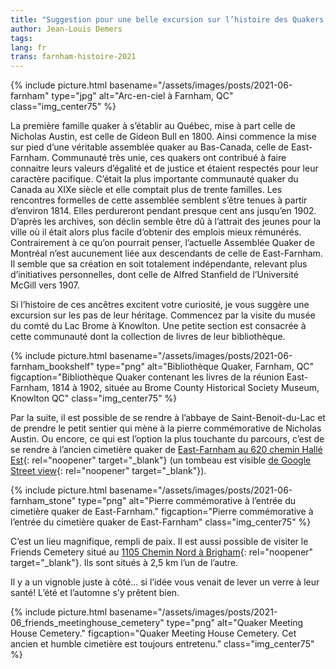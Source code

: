 ```yaml
---
title: "Suggestion pour une belle excursion sur l’histoire des Quakers au Québec"
author: Jean-Louis Demers
tags: 
lang: fr
trans: farnham-histoire-2021
---
```

{% include picture.html basename="/assets/images/posts/2021-06-farnham" type="jpg" alt="Arc-en-ciel à Farnham, QC" class="img_center75" %}

La première famille quaker à s’établir au Québec, mise à part celle de Nicholas Austin, est celle de Gideon Bull en 1800. Ainsi commence la mise sur pied d’une véritable assemblée quaker au Bas-Canada, celle de East-Farnham. Communauté très unie, ces quakers ont contribué à faire connaitre leurs valeurs d’égalité et de justice et étaient respectés pour leur caractère pacifique. C’était la plus importante communauté quaker du Canada au XIXe siècle et elle comptait plus de trente familles. Les rencontres formelles de cette assemblée semblent s’être tenues à partir d’environ 1814. Elles perdureront pendant presque cent ans jusqu’en 1902. D’après les archives, son déclin semble être dû à l’attrait des jeunes pour la ville où il était alors plus facile d’obtenir des emplois mieux rémunérés. Contrairement à ce qu’on pourrait penser, l’actuelle Assemblée Quaker de Montréal n’est aucunement liée aux descendants de celle de East-Farnham. Il semble que sa création en soit totalement indépendante, relevant plus d’initiatives personnelles, dont celle de Alfred Stanfield de l’Université McGill vers 1907.

Si l’histoire de ces ancêtres excitent votre curiosité, je vous suggère une excursion sur les pas de leur héritage. Commencez par la visite du musée du comté du Lac Brome à Knowlton. Une petite section est consacrée à cette communauté dont la collection de livres de leur bibliothèque. 

{% include picture.html basename="/assets/images/posts/2021-06-farnham_bookshelf" type="png" alt="Bibliothèque Quaker, Farnham, QC" figcaption="Bibliothèque Quaker contenant les livres de la réunion East-Farnham, 1814 à 1902, située au Brome County Historical Society Museum, Knowlton QC" class="img_center75" %}

Par la suite, il est possible de se rendre à l’abbaye de Saint-Benoit-du-Lac et de prendre le petit sentier qui mène à la pierre commémorative de Nicholas Austin. Ou encore, ce qui est l’option la plus touchante du parcours, c’est de se rendre à l’ancien cimetière quaker de [East-Farnham au 620 chemin Hallé Est](https://goo.gl/maps/fuKcRMtdhPhjcW5g9){: rel="noopener" target="_blank"} (un tombeau est visible [de Google Street view](https://www.google.com/maps/@45.2409416,-72.7530473,3a,15y,176.46h,92.86t/data=!3m7!1e1!3m5!1s_wekPry01q05fAddf8P1kA!2e0!6shttps:%2F%2Fstreetviewpixels-pa.googleapis.com%2Fv1%2Fthumbnail%3Fpanoid%3D_wekPry01q05fAddf8P1kA%26cb_client%3Dmaps_sv.tactile.gps%26w%3D203%26h%3D100%26yaw%3D331.0656%26pitch%3D0%26thumbfov%3D100!7i13312!8i6656){: rel="noopener" target="_blank"}). 

{% include picture.html basename="/assets/images/posts/2021-06-farnham_stone" type="png" alt="Pierre commémorative à l’entrée du cimetière quaker de East-Farnham." figcaption="Pierre commémorative à l’entrée du cimetière quaker de East-Farnham" class="img_center75" %}

C’est un lieu magnifique, rempli de paix. Il est aussi possible de visiter le Friends Cemetery situé au [1105 Chemin Nord à Brigham](https://goo.gl/maps/F6DG8HW8wR37N3NZA){: rel="noopener" target="_blank"}. Ils sont situés à 2,5 km l’un de l’autre. 

Il y a un vignoble juste à côté… si l’idée vous venait de lever un verre à leur santé! L’été et l’automne s’y prêtent bien.

{% include picture.html basename="/assets/images/posts/2021-06_friends_meetinghouse_cemetery" type="png" alt="Quaker Meeting House Cemetery." figcaption="Quaker Meeting House Cemetery. Cet ancien et humble cimetière est toujours entretenu." class="img_center75" %}
